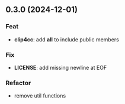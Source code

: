 ## 0.3.0 (2024-12-01)

### Feat

- **clip4cc**: add __all__ to include public members

### Fix

- **LICENSE**: add missing newline at EOF

### Refactor

- remove util functions
